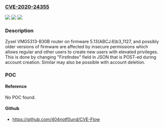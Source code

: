 ### [CVE-2020-24355](https://cve.mitre.org/cgi-bin/cvename.cgi?name=CVE-2020-24355)
![](https://img.shields.io/static/v1?label=Product&message=n%2Fa&color=blue)
![](https://img.shields.io/static/v1?label=Version&message=n%2Fa&color=blue)
![](https://img.shields.io/static/v1?label=Vulnerability&message=n%2Fa&color=brighgreen)

### Description

Zyxel VMG5313-B30B router on firmware 5.13(ABCJ.6)b3_1127, and possibly older versions of firmware are affected by insecure permissions which allows regular and other users to create new users with elevated privileges. This is done by changing "FirstIndex" field in JSON that is POST-ed during account creation. Similar may also be possible with account deletion.

### POC

#### Reference
No POC found.

#### Github
- https://github.com/404notf0und/CVE-Flow

